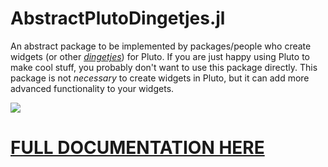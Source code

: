 # AbstractPlutoDingetjes.jl

An abstract package to be implemented by packages/people who create widgets (or other [*dingetjes*](https://en.wiktionary.org/wiki/dingetjes#Dutch)) for Pluto. If you are just happy using Pluto to make cool stuff, you probably don't want to use this package directly. This package is not *necessary* to create widgets in Pluto, but it can add more advanced functionality to your widgets.

![](https://media.giphy.com/media/l3vRfDn9ca5PVkHv2/giphy.gif)

# **[FULL DOCUMENTATION HERE](https://plutojl.org/docs/abstractplutodingetjes/)**
